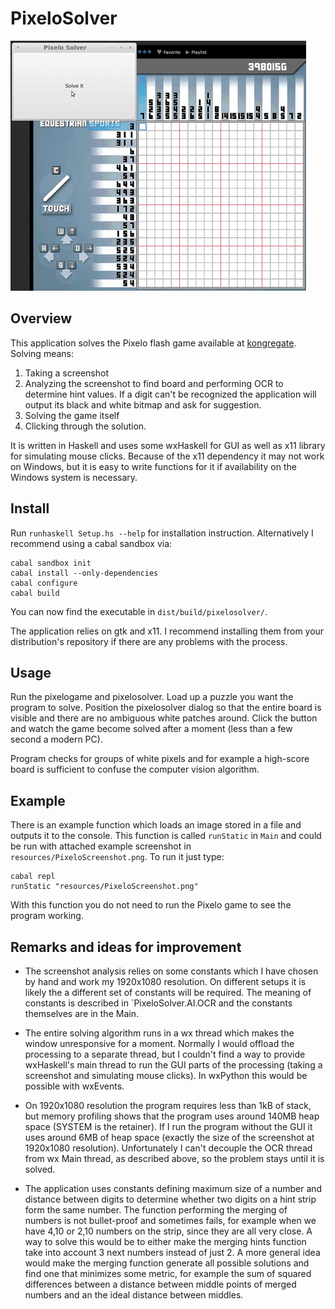 # PixeloSolver

![example video](doc/ExampleVideo/PixeloVideo.gif)

Overview
--------

This application solves the Pixelo flash game available at
[kongregate](http://www.kongregate.com/games/tamaii/pixelo). Solving means:

  1. Taking a screenshot
  2. Analyzing the screenshot to find board and performing OCR to determine hint
     values. If a digit can't be recognized the application will output its
     black and white bitmap and ask for suggestion.
  3. Solving the game itself
  4. Clicking through the solution.

It is written in Haskell and uses some wxHaskell for GUI as well as x11 library
for simulating mouse clicks. Because of the x11 dependency it may not work on
Windows, but it is easy to write functions for it if availability on the Windows
system is necessary.

Install
-------

Run `runhaskell Setup.hs --help` for installation instruction. Alternatively I
recommend using a cabal sandbox via:

    cabal sandbox init
    cabal install --only-dependencies
    cabal configure
    cabal build

You can now find the executable in `dist/build/pixelosolver/`.

The application relies on gtk and x11. I recommend installing them from your
distribution's repository if there are any problems with the process.

Usage
-----

Run the pixelogame and pixelosolver. Load up a puzzle you want the program to
solve. Position the pixelosolver dialog so that the entire board is visible and
there are no ambiguous white patches around. Click the button and watch the
game become solved after a moment (less than a few second a modern PC).

Program checks for groups of white pixels and for example a high-score board is
sufficient to confuse the computer vision algorithm.

Example
-------

There is an example function which loads an image stored in a file and outputs
it to the console. This function is called `runStatic` in `Main` and could be
run with attached example screenshot in `resources/PixeloScreenshot.png`. To run
it just type:

    cabal repl
    runStatic "resources/PixeloScreenshot.png"

With this function you do not need to run the Pixelo game to see the program
working.

Remarks and ideas for improvement
---------------------------------
* The screenshot analysis relies on some constants which I have chosen by hand
  and work my 1920x1080 resolution. On different setups it is likely the a
  different set of constants will be required. The meaning of constants is
  described in `PixeloSolver.AI.OCR and the constants themselves are in the
  Main.

* The entire solving algorithm runs in a wx thread which makes the window
  unresponsive for a moment. Normally I would offload the processing to a
  separate thread, but I couldn't find a way to provide wxHaskell's main thread
  to run the GUI parts of the processing (taking a screenshot and simulating
  mouse clicks). In wxPython this would be possible with wxEvents.

* On 1920x1080 resolution the program requires less than 1kB of stack, but
  memory profiling shows that the program uses around 140MB heap space (SYSTEM
  is the retainer). If I run the program without the GUI it uses around 6MB of
  heap space (exactly the size of the screenshot at 1920x1080 resolution).
  Unfortunately I can't decouple the OCR thread from wx Main thread, as
  described above, so the problem stays until it is solved.

* The application uses constants defining maximum size of a number and distance
  between digits to determine whether two digits on a hint strip form the same
  number. The function performing the merging of numbers is not bullet-proof and
  sometimes fails, for example when we have 4,10 or 2,10 numbers on the
  strip, since they are all very close. A way to solve this would be to either
  make the merging hints function take into account 3 next numbers instead of
  just 2. A more general idea would make the merging function generate all
  possible solutions and find one that minimizes some metric, for example
  the sum of squared differences between a distance between middle points of
  merged numbers and an the ideal distance between middles.
